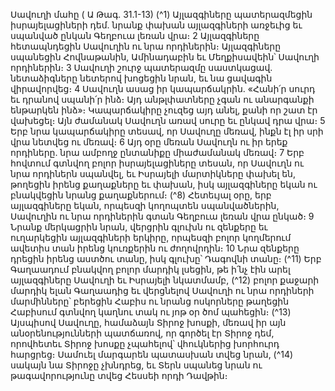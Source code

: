 
Սավուղի մահը
( Ա Թագ. 31.1-13)
(^1) Այլազգիները պատերազմեցին իսրայելացիների դեմ. նրանք փախան այլազգիների առջեւից եւ սպանված ընկան
Գեղբուա լեռան վրա։ 2 Այլազգիները հետապնդեցին Սավուղին ու նրա որդիներին։ Այլազգիները սպանեցին
Հովնաթանին, Ամինադաբին եւ Մեղքիսավեին՝ Սավուղի որդիներին։ 3 Սավուղի շուրջ պատերազմը սաստկացավ.
նետաձիգները նետերով խոցեցին նրան, եւ նա ցավագին վիրավորվեց։ 4 Սավուղն ասաց իր կապարճակրին. «Հանի՛ր
սուրդ եւ դրանով սպանի՛ր ինձ։ Այդ անթլփատները չգան ու անարգանքի ենթարկեն ինձ»։ Կապարճակիրը չուզեց այդ
անել, քանի որ շատ էր վախեցել։ Այն ժամանակ Սավուղն առավ սուրը եւ ընկավ դրա վրա։ 5 Երբ նրա կապարճակիրը
տեսավ, որ Սավուղը մեռավ, ինքն էլ իր սրի վրա նետվեց ու մեռավ։ 6 Այդ օրը մեռան Սավուղն ու իր երեք որդիները. նրա
ամբողջ ընտանիքը միաժամանակ մեռավ։ 7 Երբ հովտում գտնվող բոլոր իսրայելացիները տեսան, որ Սավուղն ու նրա
որդիներն սպանվել, եւ Իսրայելի մարտիկները փախել են, թողեցին իրենց քաղաքները եւ փախան, իսկ այլազգիները
եկան ու բնակվեցին նրանց քաղաքներում։
(^8) Հետեւյալ օրը, երբ այլազգիները եկան, որպեսզի կողոպտեն սպանվածներին, Սավուղին ու նրա որդիներին գտան
Գեղբուա լեռան վրա ընկած։ 9 Նրանք մերկացրին նրան, վերցրին գլուխն ու զենքերը եւ ուղարկեցին այլազգիների
երկիրը, որպեսզի բոլոր կողմերում ավետիս տան իրենց կուռքերին ու ժողովրդին։ 10 Նրա զենքերը դրեցին իրենց աստծու
տանը, իսկ գլուխը՝ Դագովնի տանը։
(^11) Երբ Գաղաադում բնակվող բոլոր մարդիկ լսեցին, թե ի՛նչ էին արել այլազգիները Սավուղի եւ Իսրայելի նկատմամբ,
(^12) բոլոր քաջարի մարդիկ ելան Գաղաադից եւ վերցնելով Սավուղի ու նրա որդիների մարմինները՝ բերեցին Հաբիս ու
նրանց ոսկորները թաղեցին Հաբիսում գտնվող կաղնու տակ ու յոթ օր ծոմ պահեցին։
(^13) Այսպիսով Սավուղը, համաձայն Տիրոջ խոսքի, մեռավ իր այն անօրենությունների պատճառով, որ գործել էր Տիրոջ
դեմ, որովհետեւ Տիրոջ խոսքը չպահելով՝ վհուկներից խորհուրդ հարցրեց։ Սամուել մարգարեն պատասխան տվեց նրան,
(^14) սակայն նա Տիրոջը չխնդրեց, եւ Տերն սպանեց նրան ու թագավորությունը տվեց Հեսսեի որդի Դավթին։
